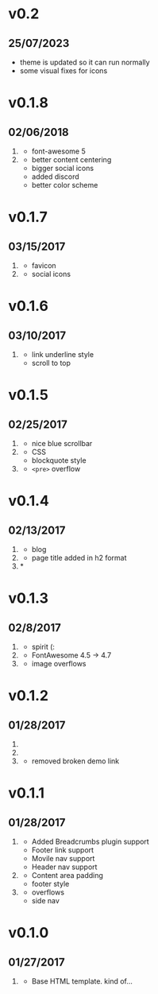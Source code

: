 # v0.2
## 25/07/2023
* theme is updated so it can run normally
* some visual fixes for icons

# v0.1.8
##  02/06/2018
1. [](#new)
   * font-awesome 5
2. [](#improved)
   * better content centering
   * bigger social icons
   * added discord
   * better color scheme

# v0.1.7
##  03/15/2017

1. [](#new)
    * favicon
2. [](#improved)
    * social icons

# v0.1.6
##  03/10/2017

1. [](#new)
    * link underline style
    * scroll to top

# v0.1.5
##  02/25/2017

1. [](#new)
    * nice blue scrollbar
2. [](#improved)
    * CSS
    * blockquote style
3. [](#bugfix)
    * `<pre>` overflow

# v0.1.4
##  02/13/2017

1. [](#new)
    * blog
2. [](#improved)
    * page title added in h2 format
3. [](#bugfix)
    *

# v0.1.3
##  02/8/2017

1. [](#new)
    * spirit (:
2. [](#improved)
    * FontAwesome 4.5 -> 4.7
3. [](#bugfix)
    * image overflows

# v0.1.2
##  01/28/2017

1. [](#new)
2. [](#improved)
3. [](#bugfix)
    * removed broken demo link

# v0.1.1
##  01/28/2017

1. [](#new)
    * Added Breadcrumbs plugin support
    * Footer link support
    * Movile nav support
    * Header nav support
2. [](#improved)
    * Content area padding
    * footer style
3. [](#bugfix)
    * overflows
    * side nav

# v0.1.0
##  01/27/2017

1. [](#new)
    * Base HTML template. kind of...
